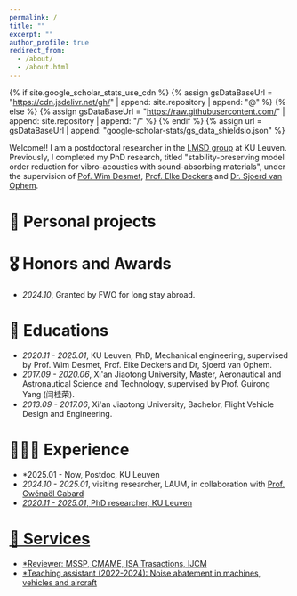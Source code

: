 ```yaml
---
permalink: /
title: ""
excerpt: ""
author_profile: true
redirect_from: 
  - /about/
  - /about.html
---
```


{% if site.google_scholar_stats_use_cdn %}
{% assign gsDataBaseUrl = "https://cdn.jsdelivr.net/gh/" | append: site.repository | append: "@" %}
{% else %}
{% assign gsDataBaseUrl = "https://raw.githubusercontent.com/" | append: site.repository | append: "/" %}
{% endif %}
{% assign url = gsDataBaseUrl | append: "google-scholar-stats/gs_data_shieldsio.json" %}

<span class='anchor' id='about-me'></span>

Welcome!! 
I am a postdoctoral researcher in the <a href='https://www.mech.kuleuven.be/en/mod'>LMSD group</a> at KU Leuven. Previously, I completed my PhD research, titled "stability-preserving model order reduction for vibro-acoustics with sound-absorbing materials", under the supervision of <a href='https://www.kuleuven.be/wieiswie/en/person/00011973'>Pof. Wim Desmet</a>, <a href='https://www.kuleuven.be/wieiswie/en/person/00059933'>Prof. Elke Deckers</a> and <a href='https://www.southampton.ac.uk/people/65mgp2/doctor-sjoerd-van-ophem'>Dr. Sjoerd van Ophem</a>.


# 📝 Personal projects 


# 🎖 Honors and Awards
- *2024.10*, Granted by FWO for long stay abroad. 

# 📖 Educations
- *2020.11 - 2025.01*, KU Leuven, PhD, Mechanical engineering, supervised by Prof. Wim Desmet, Prof. Elke Deckers and Dr, Sjoerd van Ophem.
- *2017.09 - 2020.06*, Xi'an Jiaotong University, Master, Aeronautical and Astronautical Science and Technology, supervised by Prof. Guirong Yang (闫桂荣).
- *2013.09 - 2017.06*, Xi'an Jiaotong University, Bachelor, Flight Vehicle Design and Engineering. 

# 🧗🏻‍♀️ Experience
- *2025.01 - Now, Postdoc, KU Leuven
- *2024.10 - 2025.01*, visiting researcher, LAUM, in collaboration with <a href='https://perso.univ-lemans.fr/~ggabard/'>Prof. Gwénaël Gabard
- *2020.11 - 2025.01*, PhD researcher, KU Leuven 

# 🌟 Services
- *Reviewer: MSSP, CMAME, ISA Trasactions, IJCM
- *Teaching assistant (2022-2024): Noise abatement in machines, vehicles and aircraft

